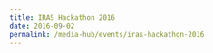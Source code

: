 ```yaml
---
title: IRAS Hackathon 2016
date: 2016-09-02
permalink: /media-hub/events/iras-hackathon-2016
---
```

